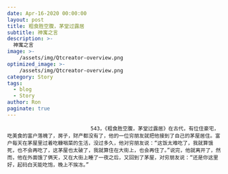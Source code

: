 ```yaml
---
date: Apr-16-2020 00:00:00
layout: post
title: 粗食胜空腹，茅堂过露居
subtitle: 神寓之言
description: >-
  神寓之言
image: >-
    /assets/img/Qtcreator-overview.png
optimized_image: >-
    /assets/img/Qtcreator-overview.png
category: Story
tags:
  - blog
  - Story
author: Ron
paginate: true
---
```


							　　543，《粗食胜空腹，茅堂过露居》在古代，有位住豪宅，吃美食的富户落魄了，房子，财产都没有了，他的一位穷朋友就把他接到了自己的茅屋居住。富户每天在茅屋里过着吃糠咽菜的生活，没过多久，他对穷朋友说：“这饭太难吃了，我就算饿死，也不会再吃了，这茅屋也太破了，我就算住在大街上，也会再住了。”说完，他就离开了，然而，他在外面饿了俩天，又在大街上睡了一夜之后，又回到了茅屋，对穷朋友说：“还是你这里好，起码白天能吃饱，晚上不挨冻。”
							
							
						